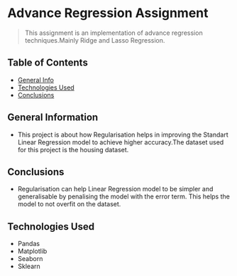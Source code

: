 # Advance Regression Assignment
> This assignment is an implementation of advance regression techniques.Mainly Ridge and Lasso Regression.


## Table of Contents
* [General Info](#general-information)
* [Technologies Used](#technologies-used)
* [Conclusions](#conclusions)


<!-- You can include any other section that is pertinent to your problem -->

## General Information
- This project is about how Regularisation helps in improving the Standart Linear Regression model to achieve higher accuracy.The dataset used for this project is the housing dataset.

<!-- You don't have to answer all the questions - just the ones relevant to your project. -->

## Conclusions
- Regularisation can help Linear Regression model to be simpler and generalisable by penalising the model with the error term. This helps the model to not overfit on the dataset. 

<!-- You don't have to answer all the questions - just the ones relevant to your project. -->


## Technologies Used
- Pandas
- Matplotlib 
- Seaborn
- Sklearn

<!-- As the libraries versions keep on changing, it is recommended to mention the version of library used in this project -->


<!-- Optional -->
<!-- ## License -->
<!-- This project is open source and available under the [... License](). -->

<!-- You don't have to include all sections - just the one's relevant to your project -->